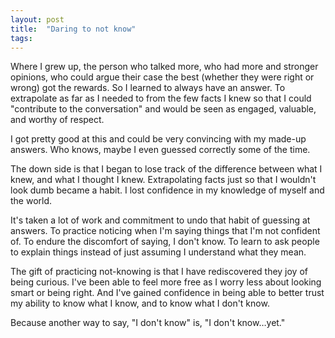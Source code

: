 ```yaml
---
layout: post
title:  "Daring to not know"
tags: 
---
```


Where I grew up, the person who talked more, who had more and stronger opinions, who could argue their case the best (whether they were right or wrong) got the rewards. So I learned to always have an answer. To extrapolate as far as I needed to from the few facts I knew so that I could "contribute to the conversation" and would be seen as engaged, valuable, and worthy of respect.

I got pretty good at this and could be very convincing with my made-up answers. Who knows, maybe I even guessed correctly some of the time.

The down side is that I began to lose track of the difference between what I knew, and what I thought I knew. Extrapolating facts just so that I wouldn't look dumb became a habit. I lost confidence in my knowledge of myself and the world.

It's taken a lot of work and commitment to undo that habit of guessing at answers. To practice noticing when I'm saying things that I'm not confident of. To endure the discomfort of saying, I don't know. To learn to ask people to explain things instead of just assuming I understand what they mean.

The gift of practicing not-knowing is that I have rediscovered they joy of being curious. I've been able to feel more free as I worry less about looking smart or being right. And I've gained confidence in being able to better trust my ability to know what I know, and to know what I don't know.

Because another way to say, "I don't know" is, "I don't know…yet."